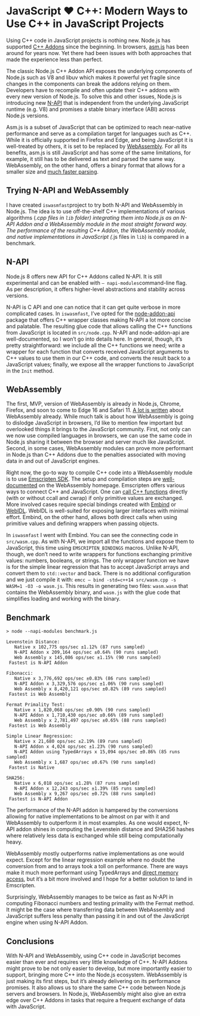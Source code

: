 # JavaScript ♥ C++: Modern Ways to Use C++ in JavaScript Projects

Using C++ code in JavaScript projects is nothing new. Node.js has supported [C](https://nodejs.org/dist/latest-v8.x/docs/api/addons.html)[++ Addons](https://nodejs.org/dist/latest-v8.x/docs/api/addons.html) since the beginning. In browsers, [asm.js](http://asmjs.org/) has been around for years now. Yet there had been issues with both approaches that made the experience less than perfect.

The classic Node.js C++ Addon API exposes the underlying components of Node.js such as V8 and libuv which makes it powerful yet fragile since changes in the components can break the addons relying on them. Developers have to recompile and often update their C++ addons with every new version of Node.js. To solve this and other issues, Node.js is introducing new [N-API](https://nodejs.org/dist/latest-v8.x/docs/api/n-api.html) that is independent from the underlying JavaScript runtime (e.g. V8) and promises a stable binary interface (ABI) across Node.js versions.

Asm.js is a subset of JavaScript that can be optimized to reach near-native performance and serve as a compilation target for languages such as C++. While it is officially supported in Firefox and Edge, and being JavaScript it is well-treated by others, it is set to be replaced by [WebAssembly](http://webassembly.org/). For all its benefits, asm.js is still JavaScript and has some of the same limitations, for example, it still has to be delivered as text and parsed the same way. WebAssembly, on the other hand, offers a binary format that allows for a smaller size and [much faster parsing](https://hacks.mozilla.org/2017/03/why-webassembly-is-faster-than-asm-js/).

## Trying N-API and WebAssembly

I have created `iswasmfast`project to try both N-API and WebAssembly in Node.js. The idea is to use off-the-shelf C++ implementations of various algorithms (*.cpp files in `lib` folder) integrating them into Node.js as an N-API Addon and a WebAssembly module in the most straight forward way. The performance of the resulting C++ Addon, the WebAssembly module, and native implementations in JavaScript (*.js files in `lib`) is compared in a benchmark.

## N-API

Node.js 8 offers new API for C++ Addons called N-API. It is still experimental and can be enabled with `— napi-modules`command-line flag. As per description, it offers higher-level abstractions and stability across versions.

N-API is C API and one can notice that it can get quite verbose in more complicated cases. In `iswasmfast`, I’ve opted for the [node-addon-api](https://github.com/nodejs/node-addon-api) package that offers C++ wrapper classes making N-API a lot more concise and palatable. The resulting glue code that allows calling the C++ functions from JavaScript is located in `src/node.cpp`. N-API and node-addon-api are well-documented, so I won’t go into details here. In general, though, it’s pretty straightforward: we include all the C++ functions we need; write a wrapper for each function that converts received JavaScript arguments to C++ values to use them in our C++ code, and converts the result back to a JavaScript values; finally, we expose all the wrapper functions to JavaScript in the `Init` method.

## WebAssembly

The first, MVP, version of WebAssembly is already in Node.js, Chrome, Firefox, and soon to come to Edge 16 and Safari 11. [A lot is written](https://github.com/mbasso/awesome-wasm) about WebAssembly already. While much talk is about how WebAssembly is going to dislodge JavaScript in browsers, I’d like to mention few important but overlooked things it brings to the JavaScript community. First, not only can we now use compiled languages in browsers, we can use the same code in Node.js sharing it between the browser and server much like JavaScript. Second, in some cases, WebAssembly modules can prove more performant in Node.js than C++ Addons due to the penalties associated with moving data in and out of JavaScript engines.

Right now, the go-to way to compile C++ code into a WebAssembly module is to use [Emscripten SDK](https://github.com/juj/emsdk). The setup and compilation steps are [well-documented](http://webassembly.org/getting-started/developers-guide/) on the WebAssembly homepage. Emscripten offers various ways to connect C++ and JavaScript. One can [call C++ functions](http://kripken.github.io/emscripten-site/docs/porting/connecting_cpp_and_javascript/Interacting-with-code.html#interacting-with-code-ccall-cwrap) directly (with or without ccall and cwrap) if only primitive values are exchanged. More involved cases require special bindings created with [Embind](http://kripken.github.io/emscripten-site/docs/porting/connecting_cpp_and_javascript/embind.html) or [WebIDL](http://kripken.github.io/emscripten-site/docs/porting/connecting_cpp_and_javascript/WebIDL-Binder.html). WebIDL is well-suited for exposing larger interfaces with minimal effort. Embind, on the other hand, allows both direct calls when using primitive values and defining wrappers when passing objects.

In `iswasmfast` I went with Embind. You can see the connecting code in `src/wasm.cpp`. As with N-API, we import all the functions and expose them to JavaScript, this time using `EMSCRIPTEN_BINDINGS` macros. Unlike N-API, though, we don’t need to write wrappers for functions exchanging primitive values: numbers, booleans, or strings. The only wrapper function we have is for the simple linear regression that has to accept JavaScript arrays and convert them to `std::vector` and back. There is no additional configuration and we just compile it with: `emcc — bind -std=c++14 src/wasm.cpp -s WASM=1 -O3 -o wasm.js`. This results in generating two files: `wasm.wasm` that contains the WebAssembly binary, and `wasm.js` with the glue code that simplifies loading and working with the binary.

## Benchmark

```
> node --napi-modules benchmark.js

Levenstein Distance:
   Native x 102,775 ops/sec ±1.12% (87 runs sampled)
   N-API Addon x 209,164 ops/sec ±0.64% (90 runs sampled)
   Web Assembly x 145,086 ops/sec ±1.15% (90 runs sampled)
 Fastest is N-API Addon

Fibonacci:
   Native x 3,776,692 ops/sec ±0.83% (86 runs sampled)
   N-API Addon x 3,329,576 ops/sec ±1.06% (90 runs sampled)
   Web Assembly x 8,420,121 ops/sec ±0.82% (89 runs sampled)
 Fastest is Web Assembly

Fermat Primality Test:
   Native x 1,820,068 ops/sec ±0.90% (90 runs sampled)
   N-API Addon x 1,710,430 ops/sec ±0.66% (89 runs sampled)
   Web Assembly x 2,781,497 ops/sec ±0.65% (88 runs sampled)
 Fastest is Web Assembly

Simple Linear Regression:
   Native x 21,680 ops/sec ±2.19% (89 runs sampled)
   N-API Addon x 4,024 ops/sec ±1.23% (90 runs sampled)
   N-API Addon using TypedArrays x 15,094 ops/sec ±0.86% (85 runs sampled)
   Web Assembly x 1,687 ops/sec ±0.67% (90 runs sampled)
 Fastest is Native

SHA256:
   Native x 6,018 ops/sec ±1.28% (87 runs sampled)
   N-API Addon x 12,243 ops/sec ±1.39% (85 runs sampled)
   Web Assembly x 9,267 ops/sec ±0.72% (88 runs sampled)
 Fastest is N-API Addon
```

The performance of the N-API addon is hampered by the conversions allowing for native implementations to be almost on par with it and WebAssembly to outperform it in most examples. As one would expect, N-API addon shines in computing the Levenstein distance and SHA256 hashes where relatively less data is exchanged while still being computationally heavy.

WebAssembly mostly outperforms native implementations as one would expect. Except for the linear regression example where no doubt the conversion from and to arrays took a toll on performance. There are ways make it much more performant using TypedArrays and [direct memory access](http://kapadia.github.io/emscripten/2013/09/13/emscripten-pointers-and-pointers.html), but it’s a bit more involved and I hope for a better solution to land in Emscripten.

Surprisingly, WebAssembly manages to be twice as fast as N-API in computing Fibonacci numbers and testing primality with the Fermat method. It might be the case where transferring data between WebAssembly and JavaScript suffers less penalty than passing it in and out of the JavaScript engine when using N-API Addon.

## Conclusions

With N-API and WebAssembly, using C++ code in JavaScript becomes easier than ever and requires very little knowledge of C++. N-API Addons might prove to be not only easier to develop, but more importantly easier to support, bringing more C++ into the Node.js ecosystem. WebAssembly is just making its first steps, but it’s already delivering on its performance promises. It also allows us to share the same C++ code between Node.js servers and browsers. In Node.js, WebAssembly might also give an extra edge over C++ Addons in tasks that require a frequent exchange of data with JavaScript.